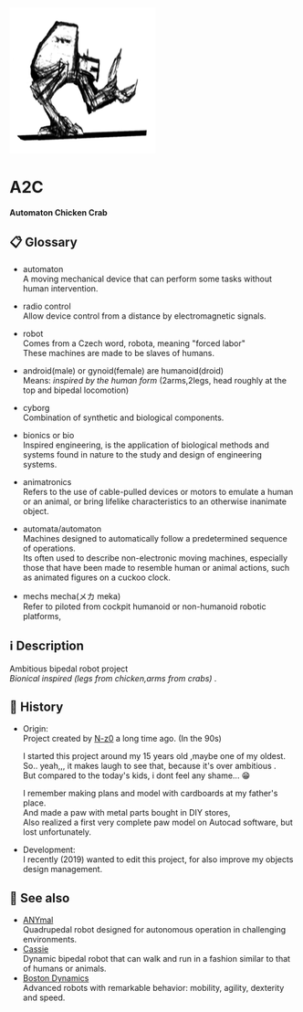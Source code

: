 ![Logo icon](contents/logo/logo.png "ARC logo")
# A2C
**Automaton Chicken Crab**


## 📋 Glossary

 - automaton  
	A moving mechanical device that can perform some tasks without human intervention.
 - radio control  
	Allow device control from a distance by electromagnetic signals.


 - robot  
	Comes from a Czech word, robota, meaning "forced labor"  
	These machines are made to be slaves of humans.
 - android(male) or gynoid(female) are humanoid(droid)  
	Means: *inspired by the human form* (2arms,2legs, head roughly at the top and bipedal locomotion)
 - cyborg  
	Combination of synthetic and biological components.
 - bionics or bio  
	Inspired engineering, is the application of biological methods and systems found in nature to the study and design of engineering systems.
 - animatronics  
	Refers to the use of cable-pulled devices or motors to emulate a human or an animal, or bring lifelike characteristics to an otherwise inanimate object.
 - automata/automaton  
	Machines designed to automatically follow a predetermined sequence of operations.  
	Its often used to describe non-electronic moving machines, especially those that have been made to resemble human or animal actions, such as animated figures on a cuckoo clock. 
 - mechs mecha(メカ meka)  
	Refer to piloted from cockpit humanoid or non-humanoid robotic platforms,


## ℹ️ Description

Ambitious bipedal robot project  
*Bionical inspired (legs from chicken,arms from crabs) .*


## 📜 History

 - Origin:  
	Project created by [N-z0](https://github.com/N-z0) a long time ago. (In the 90s)
	
	I started this project around my 15 years old ,maybe one of my oldest.  
	So.. yeah,,,  it makes laugh to see that, because it's over ambitious .  
	But  compared to the today's kids,  i dont feel any shame... 😁
	
	I remember making plans and model with cardboards at my father's place.  
	And made a paw with metal parts bought in DIY stores,  
	Also realized a first very complete paw model on Autocad software, but lost unfortunately.
	
 - Development:  
	I recently (2019) wanted to edit this project,
	for also improve my objects design management.


## 👀 See also

 - [ANYmal](https://rsl.ethz.ch/robots-media/anymal.html)  
	Quadrupedal robot designed for autonomous operation in challenging environments.
 - [Cassie](https://robots.ieee.org/robots/cassie)  
	Dynamic bipedal robot that can walk and run in a fashion similar to that of humans or animals.
 - [Boston Dynamics](https://www.bostondynamics.com/)  
	Advanced robots with remarkable behavior: mobility, agility, dexterity and speed.
